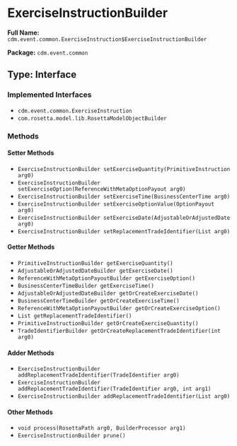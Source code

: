 # ExerciseInstructionBuilder

**Full Name:** `cdm.event.common.ExerciseInstruction$ExerciseInstructionBuilder`

**Package:** `cdm.event.common`

## Type: Interface

### Implemented Interfaces

- `cdm.event.common.ExerciseInstruction`
- `com.rosetta.model.lib.RosettaModelObjectBuilder`

### Methods

#### Setter Methods

- `ExerciseInstructionBuilder setExerciseQuantity(PrimitiveInstruction arg0)`
- `ExerciseInstructionBuilder setExerciseOption(ReferenceWithMetaOptionPayout arg0)`
- `ExerciseInstructionBuilder setExerciseTime(BusinessCenterTime arg0)`
- `ExerciseInstructionBuilder setExerciseOptionValue(OptionPayout arg0)`
- `ExerciseInstructionBuilder setExerciseDate(AdjustableOrAdjustedDate arg0)`
- `ExerciseInstructionBuilder setReplacementTradeIdentifier(List arg0)`

#### Getter Methods

- `PrimitiveInstructionBuilder getExerciseQuantity()`
- `AdjustableOrAdjustedDateBuilder getExerciseDate()`
- `ReferenceWithMetaOptionPayoutBuilder getExerciseOption()`
- `BusinessCenterTimeBuilder getExerciseTime()`
- `AdjustableOrAdjustedDateBuilder getOrCreateExerciseDate()`
- `BusinessCenterTimeBuilder getOrCreateExerciseTime()`
- `ReferenceWithMetaOptionPayoutBuilder getOrCreateExerciseOption()`
- `List getReplacementTradeIdentifier()`
- `PrimitiveInstructionBuilder getOrCreateExerciseQuantity()`
- `TradeIdentifierBuilder getOrCreateReplacementTradeIdentifier(int arg0)`

#### Adder Methods

- `ExerciseInstructionBuilder addReplacementTradeIdentifier(TradeIdentifier arg0)`
- `ExerciseInstructionBuilder addReplacementTradeIdentifier(TradeIdentifier arg0, int arg1)`
- `ExerciseInstructionBuilder addReplacementTradeIdentifier(List arg0)`

#### Other Methods

- `void process(RosettaPath arg0, BuilderProcessor arg1)`
- `ExerciseInstructionBuilder prune()`

